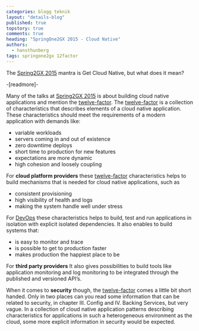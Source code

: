 ```yaml
---
categories: blogg teknik
layout: "details-blog"
published: true
topstory: true
comments: true
heading: "SpringOne2GX 2015 - Cloud Native"
authors: 
  - hansthunberg
tags: springone2gx 12factor
---
```



The [Spring2GX 2015](https://2015.event.springone2gx.com) mantra is Get Cloud Native, but what does it mean?

-[readmore]-

Many of the talks at [Spring2GX 2015](https://2015.event.springone2gx.com) is about building cloud native applications and mention the [twelve-factor](http://12factor.net/). The [twelve-factor](http://12factor.net/) is a collection of characteristics that describes elements of a cloud native application. These characteristics should meet the requirements of a modern application with demands like:

* variable workloads
* servers coming in and out of existence
* zero downtime deploys
* short time to production for new features
* expectations are more dynamic 
* high cohesion and loosely coupling

For **cloud platform providers** these [twelve-factor](http://12factor.net/) characteristics helps to build mechanisms that is needed for cloud native applications, such as

* consistent provisioning
* high visibility of health and logs
* making the system handle well under stress

For [DevOps](https://en.wikipedia.org/wiki/DevOps) these characteristics helps to build, test and run applications in isolation with explicit isolated dependencies. It also enables to build systems that:

* is easy to monitor and trace
* is possible to get to production faster
* makes production the happiest place to be

For **third party providers** It also gives possibilities to build tools like application monitoring and log monitoring to be integrated through the published and versioned API’s.

When it comes to **security** though, the [twelve-factor](http://12factor.net/) comes a little bit short handed. Only in two places can you read some information that can be related to security, in chapter III. Config and IV. Backing Services, but very vague. In a collection of cloud native application patterns describing characteristics for applications in such a heterogeneous environment as the cloud, some more explicit information in security would be expected.